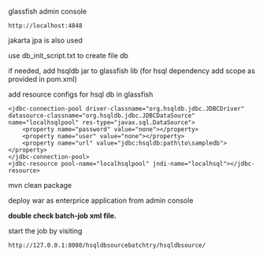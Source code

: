 glassfish admin console

```
http://localhost:4848
```

jakarta jpa is also used

use db_init_script.txt to create file db

if needed, add hsqldb jar to glassfish lib (for hsql dependency add scope as provided in pom.xml)

add resource configs for hsql db in glassfish

```
<jdbc-connection-pool driver-classname="org.hsqldb.jdbc.JDBCDriver" datasource-classname="org.hsqldb.jdbc.JDBCDataSource" name="localhsqlpool" res-type="javax.sql.DataSource">
    <property name="password" value="none"></property>
    <property name="user" value="none"></property>
    <property name="url" value="jdbc:hsqldb:path\to\sampledb"></property>
</jdbc-connection-pool>
<jdbc-resource pool-name="localhsqlpool" jndi-name="localhsql"></jdbc-resource>

```

mvn clean package

deploy war as enterprice application from admin console

<b> double check batch-job xml file.</b>

start the job by visiting

```
http://127.0.0.1:8080/hsqldbsourcebatchtry/hsqldbsource/
```